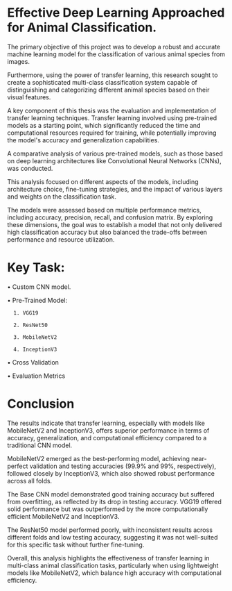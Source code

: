 # Effective Deep Learning Approached for Animal Classification.
The primary objective of this project was to develop a robust and accurate machine learning model for the classification of various animal species from images. 

Furthermore, using the power of transfer learning, this research sought to create a sophisticated multi-class classification system capable of distinguishing and categorizing different animal species based on their visual features.

A key component of this thesis was the evaluation and implementation of transfer learning techniques. Transfer learning involved using pre-trained models as a starting point, which significantly reduced the time and computational resources required for training, while potentially improving the model's accuracy and generalization capabilities.

A comparative analysis of various pre-trained models, such as those based on deep learning architectures like Convolutional Neural Networks (CNNs), was conducted.

This analysis focused on different aspects of the models, including architecture choice, fine-tuning strategies, and the impact of various layers and weights on the classification task.

The models were assessed based on multiple performance metrics, including accuracy, precision, recall, and confusion matrix. By exploring these dimensions, the goal was to establish a model that not only delivered high classification accuracy but also balanced the trade-offs between performance and resource utilization. 

# Key Task:

•	Custom CNN model.

•	Pre-Trained Model:

      1. VGG19
      
      2. ResNet50
      
      3. MobileNetV2
      
      4. InceptionV3
      

•	Cross Validation

•	Evaluation Metrics

# Conclusion

The results indicate that transfer learning, especially with models like MobileNetV2 and InceptionV3, offers superior performance in terms of accuracy, generalization, and computational efficiency compared to a traditional CNN model.

MobileNetV2 emerged as the best-performing model, achieving near-perfect validation and testing accuracies (99.9% and 99%, respectively), followed closely by InceptionV3, which also showed robust performance across all folds.

The Base CNN model demonstrated good training accuracy but suffered from overfitting, as reflected by its drop in testing accuracy. VGG19 offered solid performance but was outperformed by the more computationally efficient MobileNetV2 and InceptionV3.

The ResNet50 model performed poorly, with inconsistent results across different folds and low testing accuracy, suggesting it was not well-suited for this specific task without further fine-tuning.

Overall, this analysis highlights the effectiveness of transfer learning in multi-class animal classification tasks, particularly when using lightweight models like MobileNetV2, which balance high accuracy with computational efficiency.
